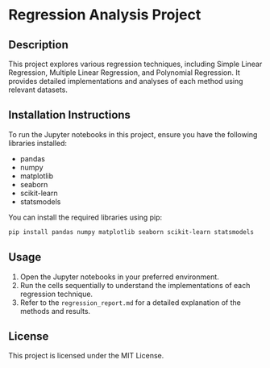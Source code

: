 # Regression Analysis Project

## Description
This project explores various regression techniques, including Simple Linear Regression, Multiple Linear Regression, and Polynomial Regression. It provides detailed implementations and analyses of each method using relevant datasets.

## Installation Instructions
To run the Jupyter notebooks in this project, ensure you have the following libraries installed:
- pandas
- numpy
- matplotlib
- seaborn
- scikit-learn
- statsmodels

You can install the required libraries using pip:
```bash
pip install pandas numpy matplotlib seaborn scikit-learn statsmodels
```

## Usage
1. Open the Jupyter notebooks in your preferred environment.
2. Run the cells sequentially to understand the implementations of each regression technique.
3. Refer to the `regression_report.md` for a detailed explanation of the methods and results.

## License
This project is licensed under the MIT License.
